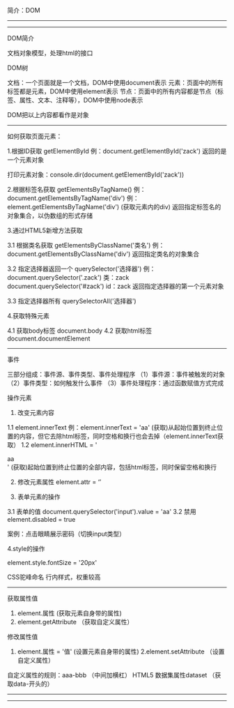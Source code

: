 
简介：DOM


****************************************************************************************** 
****************************************************************************************** 

DOM简介

文档对象模型，处理html的接口

DOM树

文档：一个页面就是一个文档，DOM中使用document表示
元素：页面中的所有标签都是元素，DOM中使用element表示
节点：页面中的所有内容都是节点（标签、属性、文本、注释等），DOM中使用node表示

DOM把以上内容都看作是对象

--------------------------------------------------------------------------------

如何获取页面元素：

1.根据ID获取
getElementById
例：document.getElementById('zack')
返回的是一个元素对象

打印元素对象：console.dir(document.getElementById('zack'))


2.根据标签名获取
getElementsByTagName()
例：document.getElementsByTagName('div')
例：element.getElementsByTagName('div')   (获取元素内的div)
返回指定标签名的对象集合，以伪数组的形式存储


3.通过HTML5新增方法获取

3.1  根据类名获取
getElementsByClassName('类名')
例：document.getElementsByClassName('div')
返回指定类名的对象集合


3.2 指定选择器返回一个
querySelector('选择器')
例：document.querySelector('.zack')  类：zack
document.querySelector('#zack')  id：zack
返回指定选择器的第一个元素对象

3.3 指定选择器所有
querySelectorAll('选择器')


4.获取特殊元素

4.1 获取body标签
document.body
4.2 获取html标签
document.documentElement


--------------------------------------------------------------------------------

事件

三部分组成：事件源、事件类型、事件处理程序
（1）事件源：事件被触发的对象
（2）事件类型：如何触发什么事件
（3）事件处理程序：通过函数赋值方式完成


操作元素

1. 改变元素内容

1.1 element.innerText
例：element.innerText = 'aa'
(获取)从起始位置到终止位置的内容，但它去除html标签，同时空格和换行也会去掉（element.innerText获取）
1.2 element.innerHTML = '<div>aa</div>'
(获取)起始位置到终止位置的全部内容，包括html标签，同时保留空格和换行


2. 修改元素属性
element.attr = ‘’


3. 表单元素的操作

3.1 表单的值
document.querySelector('input').value = 'aa'
3.2 禁用
element.disabled = true

案例：点击眼睛展示密码（切换input类型）

4.style的操作

element.style.fontSize = '20px'

CSS驼峰命名
行内样式，权重较高

--------------------------------------------------------------------------------
获取属性值
1. element.属性   (获取元素自身带的属性)
2. element.getAttribute  （获取自定义属性）

修改属性值

1. element.属性 = '值'    (设置元素自身带的属性)
2.element.setAttribute   （设置自定义属性）


自定义属性的规则：aaa-bbb  （中间加横杠）
HTML5 数据集属性dataset （获取data-开头的）

<div id = 'data-test' data-my-age = 23></div>
  <script>
    let age = document.getElementById("data-test")
    alert(age.dataset.myAge)   // 获取到23
  </script>



--------------------------------------------------------------------------------

--------------------------------------------------------------------------------



